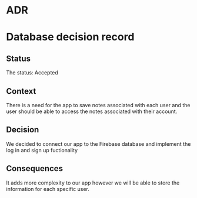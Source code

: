 # ADR


# Database decision record

## Status

The status: Accepted

## Context

There is a need for the app to save notes associated with each user and the user should be able to access the notes associated with their account.

## Decision

We decided to connect our app to the Firebase database and implement the log in and sign up fuctionality

## Consequences

It adds more complexity to our app however we will be able to store the information for each specific user.
